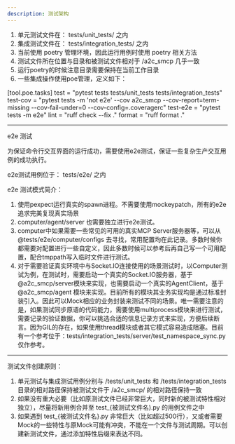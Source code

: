 ```yaml
---
description: 测试架构
---
```


1. 单元测试文件在： tests/unit_tests/ 之内
2. 集成测试文件在： tests/integration_tests/ 之内
3. 当前使用 poetry 管理环境，因此运行用例时使用 poetry 相关方法
4. 测试文件所在位置与目录和被测试文件相对于 /a2c_smcp 几乎一致
5. 运行poetry的时候注意目录需要保持在当前工作目录
6. 一些集成操作使用poe管理，定义如下：

[tool.poe.tasks]
test = "pytest tests tests/unit_tests tests/integration_tests"
test-cov = "pytest tests -m 'not e2e' --cov a2c_smcp --cov-report=term-missing --cov-fail-under=0 --cov-config=.coveragerc"
test-e2e = "pytest tests -m e2e"
lint = "ruff check --fix ."
format = "ruff format ."

---

e2e 测试

为保证命令行交互界面的运行成功，需要使用e2e测试，保证一些复杂生产交互用例的成功执行。

e2e测试用例位于： tests/e2e/ 之内

e2e 测试模式简介：

1. 使用pexpect运行真实的spawn进程。不需要使用mockeypatch，所有的e2e追求完美复现真实场景
2. computer/agent/server 也需要独立进行e2e测试。
3. computer中如果需要一些常见的可用的真实MCP Server服务器等，可以从 @tests/e2e/computer/configs 去寻找，常用配置均在此记录。多数时候你都需要对配置进行一些自定义，因此多数时候可以参考后再自己写一个可用配置，配合tmppath写入临时文件进行测试。
4. 对于需要验证真实环境中与Socket.IO连接使用的场景测试时，以Computer测试为例，在测试时，需要启动一个真实的Socket.IO服务器，基于@a2c_smcp/server模块来实现，也需要启动一个真实的AgentClient，基于 @a2c_smcp/agent 模块来实现。目前所有的模块其业务实现均是通过标准封装引入。因此可以Mock相应的业务封装来测试不同的场景。唯一需要注意的是，如果测试同步原语的代码能力，需要使用multiprocess模块来进行测试，需要记录的验证数据，你可以挑选合适的信息记录方式来实现，方便后续断言。因为GIL的存在，如果使用thread模块或者其它模式容易造成阻塞。目前有一个参考位于：tests/integration_tests/server/test_namespace_sync.py 仅作参考。

---

测试文件创建原则：

1. 单元测试与集成测试用例分别与 /tests/unit_tests 和 /tests/integration_tests 目录的相对路径保持被测试文件于 /a2c_smcp/ 的相对路径保持一致
2. 如果没有重大必要（比如原测试文件已经非常巨大，同时新的被测试特性相对独立），尽量将新用例合并至 test_{被测试文件名).py 的用例文件之中
3. 如果遇到 test_{被测试文件名}.py 非常巨大（比如超过500行），又或者需要Mock的一些特性与原Mock可能有冲突，不能在一个文件与测试周期。可以创建新测试文件，通过添加特性后缀来表达不同。